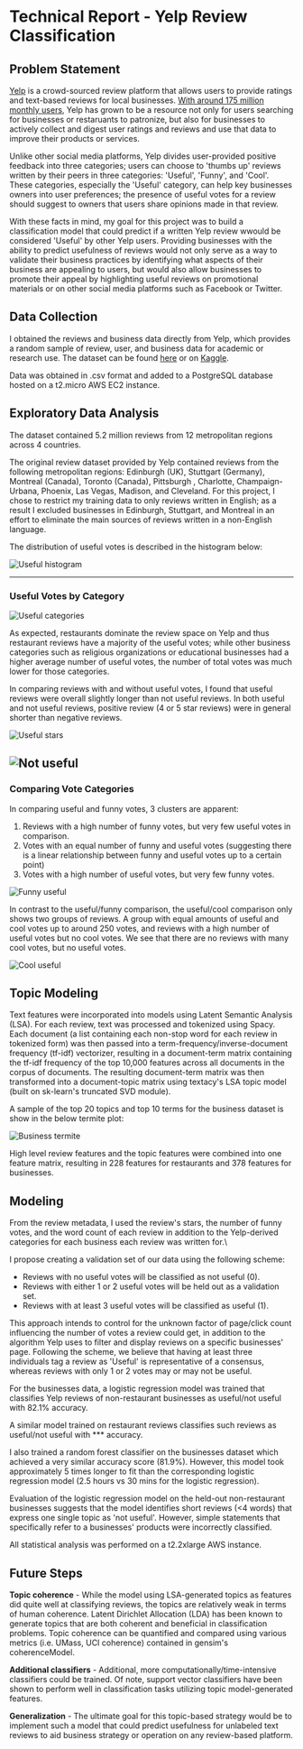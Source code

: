 # Technical Report - Yelp Review Classification

## Problem Statement
[Yelp](http://www.yelp.com) is a crowd-sourced review platform that allows users to provide ratings and text-based reviews for local businesses. [With around 175 million monthly users](https://www.yelp.com/factsheet), Yelp has grown to be a resource not only for users searching for businesses or restaruants to patronize, but also for businesses to actively collect and digest user ratings and reviews and use that data to improve their products or services.

Unlike other social media platforms, Yelp divides user-provided positive feedback into three categories; users can choose to 'thumbs up' reviews written by their peers in three categories: 'Useful', 'Funny', and 'Cool'. These categories, especially the 'Useful' category, can help key businesses owners into user preferences; the presence of useful votes for a review should suggest to owners that users share opinions made in that review.

With these facts in mind, my goal for this project was to build a classification model that could predict if a written Yelp review wwould be considered 'Useful' by other Yelp users. Providing businesses with the ability to predict usefulness of reviews would not only serve as a way to validate their business practices by identifying what aspects of their business are appealing to users, but would also allow businesses to promote their appeal by highlighting useful reviews on promotional materials or on other social media platforms such as Facebook or Twitter.

## Data Collection
I obtained the reviews and business data directly from Yelp, which provides a random sample of review, user, and business data for academic or research use. The dataset can be found [here](https://www.yelp.com/dataset/challenge) or on [Kaggle](https://www.kaggle.com/yelp-dataset/yelp-dataset).

Data was obtained in .csv format and added to a PostgreSQL database hosted on a t2.micro AWS EC2 instance.

## Exploratory Data Analysis

The dataset contained 5.2 million reviews from 12 metropolitan regions across 4 countries.  

The original review dataset provided by Yelp contained reviews from the following metropolitan regions: Edinburgh (UK), Stuttgart (Germany), Montreal (Canada), Toronto (Canada), Pittsburgh , Charlotte, Champaign-Urbana, Phoenix, Las Vegas, Madison, and Cleveland. For this project, I chose to restrict my training data to only reviews written in English; as a result I excluded businesses in Edinburgh, Stuttgart, and Montreal in an effort to eliminate the main sources of reviews written in a non-English language. 

The distribution of useful votes is described in the histogram below:

![Useful histogram](https://github.com/gd32/DSI_capstone/blob/master/visuals/useful_dist.png)

---
### Useful Votes by Category

![Useful categories](https://github.com/gd32/DSI_capstone/blob/master/visuals/useful_stats.png)

As expected, restaurants dominate the review space on Yelp and thus restaurant reviews have a majority of the useful votes; while other business categories such as religious organizations or educational businesses had a higher average number of useful votes, the number of total votes was much lower for those categories.

In comparing reviews with and without useful votes, I found that useful reviews were overall slightly longer than not useful reviews.
In both useful and not useful reviews, positive review (4 or 5 star reviews) were in general shorter than negative reviews.

![Useful stars](https://github.com/gd32/DSI_capstone/blob/master/visuals/useful_stars.png)

![Not useful](https://github.com/gd32/DSI_capstone/blob/master/visuals/notuseful_stars.png)
---
### Comparing Vote Categories

In comparing useful and funny votes, 3 clusters are apparent:

1. Reviews with a high number of funny votes, but very few useful votes in comparison.
2. Votes with an equal number of funny and useful votes (suggesting there is a linear relationship between funny and useful votes up to a certain point)
3. Votes with a high number of useful votes, but very few funny votes.

![Funny useful](https://github.com/gd32/DSI_capstone/blob/master/visuals/funny_useful.png)

In contrast to the useful/funny comparison, the useful/cool comparison only shows two groups of reviews. A group with equal amounts of useful and cool votes up to around 250 votes, and reviews with a high number of useful votes but no cool votes. We see that there are no reviews with many cool votes, but no useful votes.

![Cool useful](https://github.com/gd32/DSI_capstone/blob/master/visuals/cool_useful.png)

## Topic Modeling

Text features were incorporated into models using Latent Semantic Analysis (LSA). For each review, text was processed and tokenized using Spacy. Each document (a list containing each non-stop word for each review in tokenized form) was then passed into a term-frequency/inverse-document frequency (tf-idf) vectorizer, resulting in a document-term matrix containing the tf-idf frequency of the top 10,000 features across all documents in the corpus of documents. The resulting document-term matrix was then transformed into a document-topic matrix using textacy's LSA topic model (built on sk-learn's truncated SVD module).

A sample of the top 20 topics and top 10 terms for the business dataset is show in the below termite plot:

![Business termite](https://github.com/gd32/DSI_capstone/blob/master/visuals/business_termite.png)

High level review features and the topic features were combined into one feature matrix, resulting in 228 features for restaurants and 378 features for businesses.

## Modeling

From the review metadata, I used the review's stars, the number of funny votes, and the word count of each review in addition to the Yelp-derived categories for each business each review was written for.\

I propose creating a validation set of our data using the following scheme:

 - Reviews with no useful votes will be classified as not useful (0).
 - Reviews with either 1 or 2 useful votes will be held out as a validation set. 
 - Reviews with at least 3 useful votes will be classified as useful (1).
 
This approach intends to control for the unknown factor of page/click count influencing the number of votes a review could get, in addition to the algorithm Yelp uses to filter and display reviews on a specific businesses' page. Following the scheme, we believe that having at least three individuals tag a review as 'Useful' is representative of a consensus, whereas reviews with only 1 or 2 votes may or may not be useful. 

For the businesses data, a logistic regression model was trained that classifies Yelp reviews of non-restaurant businesses as useful/not useful with 82.1% accuracy. 

A similar model trained on restaurant reviews classifies such reviews as useful/not useful with *** accuracy.

I also trained a random forest classifier on the businesses dataset which achieved a very similar accuracy score (81.9%). However, this model took approximately 5 times longer to fit than the corresponding logistic regression model (2.5 hours vs 30 mins for the logistic regression).

Evaluation of the logistic regression  model on the held-out non-restaurant businesses suggests that the model identifies short reviews (<4 words) that express one single topic as 'not useful'. However, simple statements that specifically refer to a businesses' products were incorrectly classified.

All statistical analysis was performed on a t2.2xlarge AWS instance.

## Future Steps

**Topic coherence** - While the model using LSA-generated topics as features did quite well at classifying reviews, the topics are relatively weak in terms of human coherence. Latent Dirichlet Allocation (LDA) has been known to generate topics that are both coherent and beneficial in classification problems. Topic coherence can be quantified and compared using various metrics (i.e. UMass, UCI coherence) contained in gensim's coherenceModel.

**Additional classifiers** - Additional, more computationally/time-intensive classifiers could be trained. Of note, support vector classifiers have been shown to perform well in classification tasks utilizing topic model-generated features.

**Generalization** - The ultimate goal for this topic-based strategy would be to implement such a model that could predict usefulness for unlabeled text reviews to aid business strategy or operation on any review-based platform. 
